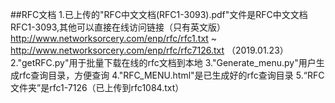 ##RFC文档
1.已上传的"RFC中文文档(RFC1-3093).pdf"文件是RFC中文文档RFC1-3093,其他可以直接在线访问链接（只有英文版）http://www.networksorcery.com/enp/rfc/rfc1.txt ~ http://www.networksorcery.com/enp/rfc/rfc7126.txt （2019.01.23）
2."getRFC.py"用于批量下载在线的rfc文档到本地
3."Generate_menu.py"用户生成rfc查询目录，方便查询
4."RFC_MENU.html"是已生成好的rfc查询目录
5.“RFC文件夹”是rfc1-7126（已上传到rfc1084.txt）

